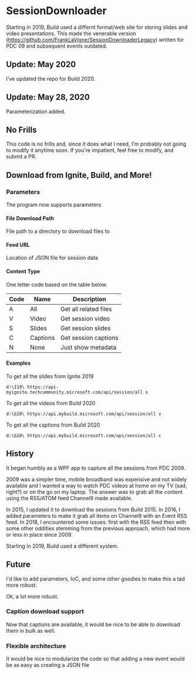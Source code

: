 # SessionDownloader
Starting in 2019, Build used a differnt format/web site for storing slides and video presentations. This made the venerable version (https://github.com/FrankLaVigne/SessionDownloaderLegacy) written for PDC 09 and subsequent events outdated. 

## Update: May 2020
I've updated the repo for Build 2020.

## Update: May 28, 2020
Parameterization added.

## No Frills
This code is no frills and, since it does what I need, I'm probably not going to modify it anytime soon. If you're impatient, feel free to modify, and submit a PR.


## Download from Ignite, Build, and More!

### Parameters
The program now supports parameters

#### File Download Path
File path to a directory to download files to

#### Feed URL
Location of JSON file for session data

#### Content Type

One letter code based on the table below.

| Code | Name     | Description           | 
|------|----------|-----------------------|
| A    | All      | Get all related files |
| V    | Video    | Get session video     |
| S    | Slides   | Get session slides    |
| C    | Captions | Get session captions  |
| N    | None     | Just show metadata    |



#### Examples

To get all the slides from Ignite 2019

`d:\I19\ https://api-myignite.techcommunity.microsoft.com/api/session/all s`

To get all the videos from Build 2020

`d:\b20\ https://api.mybuild.microsoft.com/api/session/all v`

To get all the captions from Build 2020

`d:\b20\ https://api.mybuild.microsoft.com/api/session/all c`


## History
It began humbly as a WPF app to capture all the sessions from PDC 2009. 

2009 was a simpler time, mobile broadband was expensive and not widely available and I wanted a way to watch PDC videos at home on my TV (sad, right?) or on the go on my laptop. The answer was to grab all the content using the RSS/ATOM feed Channel9 made available.

In 2015, I updated it to download the sessions from Build 2015. In 2016, I added parameters to make it grab all items on Channel9 with an Event RSS feed. In 2018, I encountered some issues: first with the RSS feed then with some other oddities stemming from the previous approach, which had more or less in place since 2009. 

Starting in 2019, Build used a different system.

## Future
I'd like to add parameters, IoC, and some other goodies to make this a tad more robust.

Ok, a lot more robust.

### Caption download support
Now that captions are available, it would be nice to be able to download them in bulk as well.

### Flexible architecture
It would be nice to modularize the code so that adding a new event would be as easy as creating a JSON file
